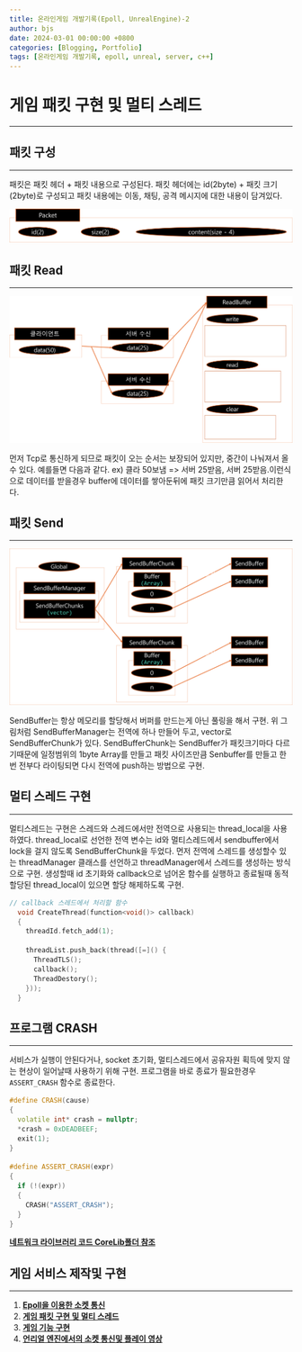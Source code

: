 ```yaml
---
title: 온라인게임 개발기록(Epoll, UnrealEngine)-2
author: bjs
date: 2024-03-01 00:00:00 +0800
categories: [Blogging, Portfolio]
tags: [온라인게임 개발기록, epoll, unreal, server, c++]
---
```


# 게임 패킷 구현 및 멀티 스레드
---

## 패킷 구성
---

패킷은 패킷 헤더 + 패킷 내용으로 구성된다. 패킷 헤더에는 id(2byte) + 패킷 크기(2byte)로 구성되고 패킷 내용에는 이동, 채팅, 공격 메시지에 대한 내용이 담겨있다.

![Packet](/assets/img/Packet.png)

## 패킷 Read
---

![ReadBuffer](/assets/img/ReadBuffer.png)

먼저 Tcp로 통신하게 되므로 패킷이 오는 순서는 보장되어 있지만, 중간이 나눠져서 올 수 있다. 예를들면 다음과 같다. ex) 클라 50보냄 => 서버 25받음, 서버 25받음.이런식으로 데이터를 받을경우 buffer에 데이터를 쌓아둔뒤에 패킷 크기만큼 읽어서 처리한다.

## 패킷 Send
---

![SendBuffer](/assets/img/SendBuffer.png)

SendBuffer는 항상 메모리를 할당해서 버퍼를 만드는게 아닌 풀링을 해서 구현. 위 그림처럼 SendBufferManager는 전역에 하나 만들어 두고, vector로 SendBufferChunk가 있다. SendBufferChunk는 SendBuffer가 패킷크기마다 다르기때문에 일정범위의 1byte Array를 만들고 패킷 사이즈만큼 Senbuffer를 만들고 한번 전부다 라이팅되면 다시 전역에 push하는 방법으로 구현.

## 멀티 스레드 구현
---

멀티스레드는 구현은 스레드와 스레드에서만 전역으로 사용되는 thread_local을 사용하였다. thread_local로 선언한 전역 변수는 id와 멀티스레드에서 sendbuffer에서 lock을 걸지 않도록 SendBufferChunk을 두었다.
먼저 전역에 스레드를 생성할수 있는 threadManager 클래스를 선언하고 threadManager에서 스레드를 생성하는 방식으로 구현. 생성할때 id 초기화와 callback으로 넘어온 함수를 실행하고 종료될때 동적 할당된 thread_local이 있으면 할당 해제하도록 구현.

```cpp
// callback 스레드에서 처리할 함수
  void CreateThread(function<void()> callback)
  {
    threadId.fetch_add(1);

    threadList.push_back(thread([=]() {
      ThreadTLS();
      callback();
      ThreadDestory();
    }));
  }
```

## 프로그램 CRASH
---

서비스가 실행이 안된다거나, socket 초기화, 멀티스레드에서 공유자원 획득에 맞지 않는 현상이 일어날때 사용하기 위해 구현.
프로그램을 바로 종료가 필요한경우 `ASSERT_CRASH` 함수로 종료한다.

```cpp
#define CRASH(cause)
{
  volatile int* crash = nullptr;
  *crash = 0xDEADBEEF;
  exit(1);
}

#define ASSERT_CRASH(expr)
{
  if (!(expr))
  {
    CRASH("ASSERT_CRASH");
  }
}
```

[**네트워크 라이브러리 코드 CoreLib폴더 참조**](https://github.com/qornwh/BSGameServer/tree/main/CoreLib)

## 게임 서비스 제작및 구현
---

1. [**Epoll을 이용한 소켓 통신**](</posts/온라인게임-개발기록(Epoll,-UnrealEngine)-1>)
2. [**게임 패킷 구현 및 멀티 스레드**](</posts/온라인게임-개발기록(Epoll,-UnrealEngine)-2>)
3. [**게임 기능 구현**](</posts/온라인게임-개발기록(Epoll,-UnrealEngine)-3>)
4. [**언리얼 엔진에서의 소켓 통신및 플레이 영상**](</posts/온라인게임-개발기록(Epoll,-UnrealEngine)-4>)

